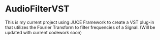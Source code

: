 # AudioFilterVST
This is my current project using JUCE Framework to create a VST plug-in that utilizes the Fourier Transform to filter frequencies of a Signal. (Will be updated with current codework soon)
